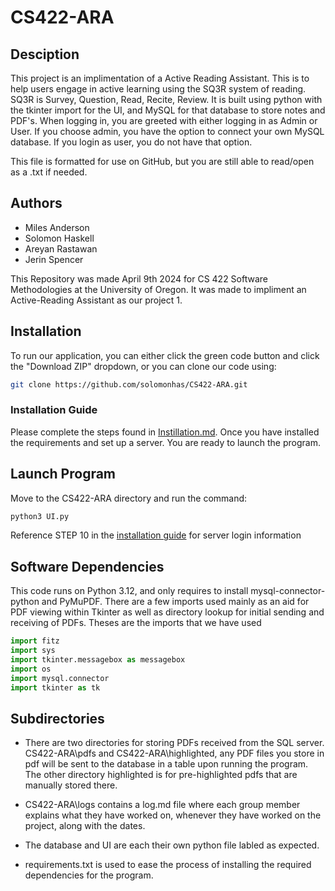 # CS422-ARA

## Desciption
This project is an implimentation of a Active Reading Assistant. This is to help users engage in active learning using the SQ3R system of reading. SQ3R is Survey, Question, Read, Recite, Review. It is built using python with the tkinter import for the UI, and MySQL for that database to store notes and PDF's. When logging in, you are greeted with either logging in as Admin or User. If you choose admin, you have the option to connect your own MySQL database. If you login as user, you do not have that option.

This file is formatted for use on GitHub, but you are still able to read/open as a .txt if needed.

## Authors
- Miles Anderson
- Solomon Haskell
- Areyan Rastawan
- Jerin Spencer

This Repository was made April 9th 2024 for CS 422 Software Methodologies at the University of Oregon. It was made to impliment an Active-Reading Assistant as our project 1.

## Installation
To run our application, you can either click the green code button and click the "Download ZIP" dropdown, or you can clone our code using:
```bash
git clone https://github.com/solomonhas/CS422-ARA.git
```
### Installation Guide
Please complete the steps found in [Instillation.md](https://github.com/solomonhas/CS422-ARA/blob/main/Installation.md). Once you have installed the requirements and set up a server. You are ready to launch the program.

## Launch Program
Move to the CS422-ARA directory and run the command:
```bash
python3 UI.py
```
Reference STEP 10 in the [installation guide](https://github.com/solomonhas/CS422-ARA/blob/main/Installation.md) for server login information

## Software Dependencies
This code runs on Python 3.12, and only requires to install mysql-connector-python and PyMuPDF. There are a few imports used mainly as an aid for PDF viewing within Tkinter as well as directory lookup for initial sending and receiving of PDFs. Theses are the imports that we have used

```python
import fitz
import sys
import tkinter.messagebox as messagebox
import os
import mysql.connector
import tkinter as tk
```

## Subdirectories
- There are two directories for storing PDFs received from the SQL server. CS422-ARA\pdfs and CS422-ARA\highlighted, any PDF files you store in pdf will be sent to the database in a table upon running the program. The other directory highlighted is for pre-highlighted pdfs that are manually stored there.

- CS422-ARA\logs contains a log.md file where each group member explains what they have worked on, whenever they have worked on the project, along with the dates.

- The database and UI are each their own python file labled as expected.

- requirements.txt is used to ease the process of installing the required dependencies for the program.